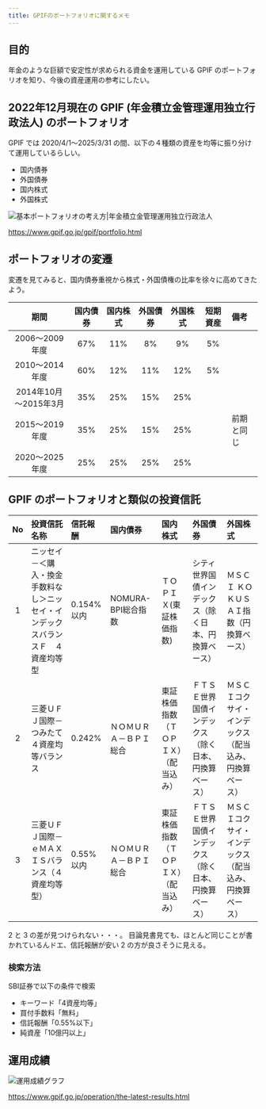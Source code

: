 ```yaml
---
title: GPIFのポートフォリオに関するメモ
---
```


## 目的

年金のような巨額で安定性が求められる資金を運用している GPIF のポートフォリオを知り、今後の資産運用の参考にしたい。

## 2022年12月現在の GPIF (年金積立金管理運用独立行政法人) のポートフォリオ

GPIF では 2020/4/1〜2025/3/31 の間、以下の４種類の資産を均等に振り分けて運用しているらしい。

- 国内債券
- 外国債券
- 国内株式
- 外国株式

![基本ポートフォリオの考え方|年金積立金管理運用独立行政法人](https://mryhryki.com/file/U3kqUVunMO9_IVTAnxBUoZQxOXcJeFOAJi2fVovv2U-Zm-s0.webp)

https://www.gpif.go.jp/gpif/portfolio.html

## ポートフォリオの変遷

変遷を見てみると、国内債券重視から株式・外国債権の比率を徐々に高めてきたよう。

|        期間        | 国内債券 | 国内株式 | 外国債券 | 外国株式 | 短期資産  | 備考    |
|:----------------:|:----:|:----:|:----:|:----:|:-----:|:------|
|   2006～2009年度    | 67%  | 11%  |  8%  |  9%  |  5%   |       |
|   2010～2014年度    | 60%  | 12%  | 11%  | 12%  |  5%   |       |
| 2014年10月～2015年3月 | 35%  | 25%  | 15%  | 25%  |       |       |
|   2015～2019年度    | 35%  | 25%  | 15%  | 25%  |       | 前期と同じ |
|   2020～2025年度    | 25%  | 25%  | 25%  | 25%  |       |       |

## GPIF のポートフォリオと類似の投資信託


| No  | 投資信託名称                                   | 信託報酬     | 国内債券           | 国内株式                | 外国債券                        | 外国株式                         |
|:---:|:-----------------------------------------|:---------|:---------------|:--------------------|:----------------------------|:-----------------------------|
|  1  | ニッセイ－＜購入・換金手数料なし＞ニッセイ・インデックスバランスＦ　４資産均等型 | 0.154%以内 | NOMURA-BPI総合指数 | ＴＯＰＩＸ(東証株価指数)       | シティ世界国債インデックス（除く日本、円換算ベース）  | ＭＳＣＩ ＫＯＫＵＳＡＩ指数（円換算ベース）       | 
|  2  | 三菱ＵＦＪ国際－つみたて４資産均等バランス                    | 0.242%   | ＮＯＭＵＲＡ－ＢＰＩ総合   | 東証株価指数（ＴＯＰＩＸ）（配当込み） | ＦＴＳＥ世界国債インデックス（除く日本、円換算ベース） | ＭＳＣＩコクサイ・インデックス（配当込み、円換算ベース） | 
|  3  | 三菱ＵＦＪ国際－ｅＭＡＸＩＳバランス（４資産均等型）               | 0.55%以内  | ＮＯＭＵＲＡ－ＢＰＩ総合   | 東証株価指数（ＴＯＰＩＸ）（配当込み） | ＦＴＳＥ世界国債インデックス（除く日本、円換算ベース） | ＭＳＣＩコクサイ・インデックス（配当込み、円換算ベース） |

2 と 3 の差が見つけられない・・・。
目論見書見ても、ほとんど同じことが書かれているんドエ、信託報酬が安い 2 の方が良さそうに見える。

### 検索方法

SBI証券で以下の条件で検索

- キーワード「4資産均等」
- 買付手数料「無料」
- 信託報酬「0.55%以下」
- 純資産「10億円以上」

## 運用成績

![運用成績グラフ](https://mryhryki.com/file/U3gZ0LL-QQ3PJkTO0FOgFBmbqe_1PMXS-KOBy-cObG_NesTI.webp)

https://www.gpif.go.jp/operation/the-latest-results.html
